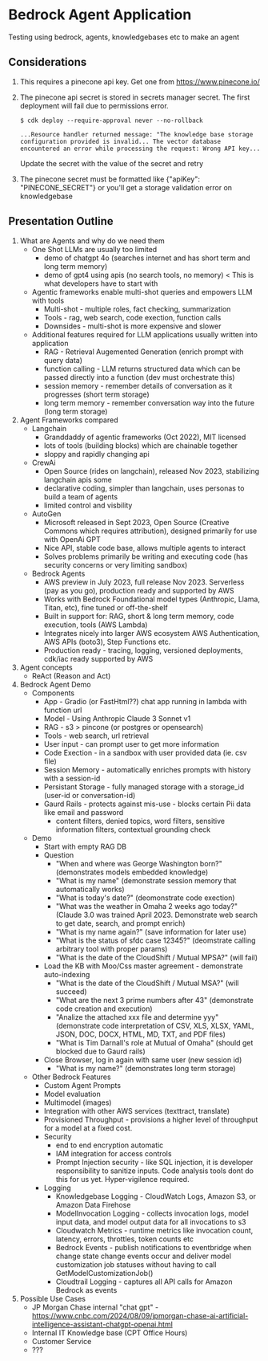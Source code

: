 # Bedrock Agent Application

Testing using bedrock, agents, knowledgebases etc to make an agent

## Considerations

1. This requires a pinecone api key. Get one from <https://www.pinecone.io/>

2. The pinecone api secret is stored in secrets manager secret. The first deployment will fail due to permissions error.

    ```shell
    $ cdk deploy --require-approval never --no-rollback

    ...Resource handler returned message: "The knowledge base storage configuration provided is invalid... The vector database encountered an error while processing the request: Wrong API key...
    ```

    Update the secret with the value of the secret and retry

3. The pinecone secret must be formatted like {"apiKey": "PINECONE_SECRET"} or you'll get a storage validation error on knowledgebase

## Presentation Outline

1. What are Agents and why do we need them
    - One Shot LLMs are usually too limited
      - demo of chatgpt 4o (searches internet and has short term and long term memory)
      - demo of gpt4 using apis (no search tools, no memory) < This is what developers have to start with
    - Agentic frameworks enable multi-shot queries and empowers LLM with tools
      - Multi-shot - multiple roles, fact checking, summarization
      - Tools - rag, web search, code exection, function calls
      - Downsides - multi-shot is more expensive and slower
    - Additional features required for LLM applications usually written into application
      - RAG - Retrieval Augemented Generation (enrich prompt with query data)
      - function calling - LLM returns structured data which can be passed directly into a function (dev must orchestrate this)
      - session memory - remember details of conversation as it progresses (short term storage)
      - long term memory - remember conversation way into the future (long term storage)
2. Agent Frameworks compared
    - Langchain
      - Granddaddy of agentic frameworks (Oct 2022), MIT licensed
      - lots of tools (building blocks) which are chainable together
      - sloppy and rapidly changing api
    - CrewAi
      - Open Source (rides on langchain), released Nov 2023, stabilizing langchain apis some
      - declarative coding, simpler than langchain, uses personas to build a team of agents
      - limited control and visbility
    - AutoGen
      - Microsoft released in Sept 2023, Open Source (Creative Commons which requires attribution), designed primarily for use with OpenAi GPT
      - Nice API, stable code base, allows multiple agents to interact
      - Solves problems primarily be writing and executing code (has security concerns or very limiting sandbox)
    - Bedrock Agents
      - AWS preview in July 2023, full release Nov 2023. Serverless (pay as you go), production ready and supported by AWS
      - Works with Bedrock Foundational model types (Anthropic, Llama, Titan, etc), fine tuned or off-the-shelf
      - Built in support for: RAG, short & long term memory, code execution, tools (AWS Lambda)
      - Integrates nicely into larger AWS ecosystem AWS Authentication, AWS APIs (boto3), Step Functions etc.
      - Production ready - tracing, logging, versioned deployments, cdk/iac ready supported by AWS
3. Agent concepts
   - ReAct (Reason and Act)
4. Bedrock Agent Demo
   - Components
     - App - Gradio (or FastHtml??) chat app running in lambda with function url
     - Model - Using Anthropic Claude 3 Sonnet v1
     - RAG - s3 > pincone (or postgres or opensearch)
     - Tools - web search, url retrieval
     - User input - can prompt user to get more information
     - Code Exection - in a sandbox with user provided data (ie. csv file)
     - Session Memory - automatically enriches prompts with history with a session-id
     - Persistant Storage - fully managed storage with a storage_id (user-id or conversation-id)
     - Gaurd Rails - protects against mis-use - blocks certain Pii data like email and password
       - content filters, denied topics, word filters, sensitive information filters, contextual grounding check
   - Demo
     - Start with empty RAG DB
     - Question
       - "When and where was George Washington born?" (demonstrates models embedded knowledge)
       - "What is my name" (demonstrate session memory that automatically works)
       - "What is today's date?" (deomonstrate code exection)
       - "What was the weather in Omaha 2 weeks ago today?" (Claude 3.0 was trained April 2023. Demonstrate web search to get date, search, and prompt enrich)
       - "What is my name again?" (save information for later use)
       - "What is the status of sfdc case 12345?" (deomstrate calling arbitrary tool with proper params)
       - "What is the date of the CloudShift / Mutual MPSA?" (will fail)
     - Load the KB with Moo/Css master agreement - demonstrate auto-indexing
       - "What is the date of the CloudShift / Mutual MSA?" (will succeed)
       - "What are the next 3 prime numbers after 43" (demonstrate code creation and execution)
       - "Analize the attached xxx file and determine yyy" (demonstrate code interpretation of CSV, XLS, XLSX, YAML, JSON, DOC, DOCX, HTML, MD, TXT, and PDF files)
       - "What is Tim Darnall's role at Mutual of Omaha" (should get blocked due to Gaurd rails)
     - Close Browser, log in again with same user (new session id)
       - "What is my name?" (demonstrates long term storage)
   - Other Bedrock Features
     - Custom Agent Prompts
     - Model evaluation
     - Multimodel (images)
     - Integration with other AWS services (texttract, translate)
     - Provisioned Throughput - provisions a higher level of throughput for a model at a fixed cost.
     - Security
       - end to end encryption automatic
       - IAM integration for access controls
       - Prompt Injection security - like SQL injection, it is developer responsibility to sanitize inputs. Code analysis tools dont do this for us yet. Hyper-vigilence required.
     - Logging
       - Knowledgebase Logging - CloudWatch Logs, Amazon S3, or Amazon Data Firehose
       - ModelInvocation Logging - collects invocation logs, model input data, and model output data for all invocations to s3
       - Cloudwatch Metrics - runtime metrics like invocation count, latency, errors, throttles, token counts etc
       - Bedrock Events - publish notifications to eventbridge when change state change events occur and deliver model customization job statuses without having to call GetModelCustomizationJob()
       - Cloudtrail Logging - captures all API calls for Amazon Bedrock as events
5. Possible Use Cases
   - JP Morgan Chase internal "chat gpt" - https://www.cnbc.com/2024/08/09/jpmorgan-chase-ai-artificial-intelligence-assistant-chatgpt-openai.html
   - Internal IT Knowledge base (CPT Office Hours)
   - Customer Service
   - ???
